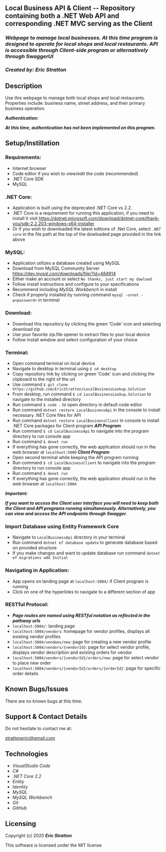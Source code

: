 ## Local Business API & Client -- Repository containing both a .NET Web API and corresponding .NET MVC serving as the Client

### _Webpage to manage local businesses. At this time program is designed to operate for local shops and local restaurants. API is accessible through Client-side program or alternatively through SwaggerUI_

### _Created by: Eric Stratton_

## Description

Use this webpage to manage both local shops and local restaurants. Properties include: business name, street address, and their primary business operation.

**_Authentication:_** 

**_At this time, authentication has not been implemented on this program._**

## Setup/Instillation

### Requirements:

- Internet browser
- Code editor if you wish to view/edit the code (recommended)
- .NET Core SDK
- MySQL 

### .NET Core:

- Application is built using the deprecated .NET Core vs 2.2.
- .NET Core is a requirement for running this application, if you need to install it visit <https://dotnet.microsoft.com/download/dotnet-core/thank-you/sdk-2.2.203-windows-x64-installer>
- Or if you wish to downloaded the latest editions of .Net Core, select `.NET core` in the file path at the top of the dowloaded page provided in the link above

### MySQL:

- Application utilizes a database created using MySQL
- Download from MySQL Community Server <https://dev.mysql.com/downloads/file/?id=484914>
- Either make an account or select `No thanks, just start my dowload`
- Follow install instructions and configure to your specifications
- Recommend including _MySQL Workbench_ in install
- Check if properly installed by running command `mysql -uroot -p<password>` in terminal

### Download: 

- Download this repository by clicking the green 'Code' icon and selecting download zip
- Use your favorite zip.file opener to extract files to your local device
- Follow install window and select configuration of your choice

### Terminal:

- Open command terminal on local device
- Navigate to desktop in terminal using `$ cd desktop`
- Copy repository link by clicking on green 'Code' icon and clicking the clipboard to the right of the url
- Use command `$ git clone https://github.com/EricStratton/LocalBusinessLookup.Solution`
- From desktop, run command `$ cd LocalBusinessLookup.Solution` to navigate to the installed directory
- Run command `$ code .` to open directory in default code editor
- Run command `dotnet restore LocalBusinessApi` in the console to install necessary .NET Core files for API 
- Run command `dotnet restore LocalBusinessClient` in console to install .NET Core packages for Client program
**_API Program_**
- Run command `$ cd LocalBusinessApi` to navigate into the program directory to run console app
- Run command `$ donet run` 
- If everything has gone correctly, the web application should run in the web browser at `localhost:5000`
**_Client Program_**
- Open second terminal while keeping the API program running
- Run command `$ cd LocalBusinessClient` to navigate into the program directory to run console app
- Run command `$ donet run` 
- If everything has gone correctly, the web application should run in the web browser at `localhost:5004`

**_Important:_**

**_If you want to access the Client user interface you will need to keep both the Client and API programs running simultaneously. Alternatively, you can view and access the API endpoints through Swagger._**

### Import Database using Entity Framework Core

- Navigate to `LocalBusinessApi` directory in your terminal
- Run command `dotnet ef database update` to generate database based on provided structure
- If you make changes and want to update database run command `dotnet ef migrations add Initial`

### Navigating in Application:

- App opens on landing page at `localhost:5004/` if Client program is running
- Click on one of the hyperlinks to navigate to a different section of app

### RESTful Protocol:

- **_Page routes are named using RESTful notation as reflected in the pathway urls_**
- `localhost:5004/`: landing page
- `localhost:5004/vendors`: homepage for vendor profiles, displays all existing vendor profiles
- `localhost:5004/vendoes/new`: page for creating a new vendor profile
- `localhost:5004/vendors/{vendorId}`: page for select vendor profile, displays vendor description and existing orders for vendor
- `localhost:5004/vendors/{vendorId}/orders/new`: page for select vendor to place new order
- `localhost:5004/vendors/{vendorId}/orders/{orderId}`: page for specific order details


## Known Bugs/Issues

There are no known bugs at this time.

## Support & Contact Details

Do not hesitate to contact me at:

<strattonericj@gmail.com>

## Technologies 

- _VisualStudio Code_
- _C#_
- _.NET Core 2.2_
- _Entity_
- _Identity_
- _MySQL_
- _MySQL Workbench_
- _Git_
- _GitHub_

## Licensing

Copyright (c) 2020 **_Eric Stratton_**

This software is licensed under the MIT license